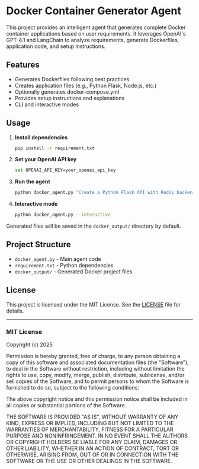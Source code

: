 # Docker Container Generator Agent

This project provides an intelligent agent that generates complete Docker container applications based on user requirements. It leverages OpenAI's GPT-4.1 and LangChain to analyze requirements, generate Dockerfiles, application code, and setup instructions.

## Features
- Generates Dockerfiles following best practices
- Creates application files (e.g., Python Flask, Node.js, etc.)
- Optionally generates docker-compose.yml
- Provides setup instructions and explanations
- CLI and interactive modes

## Usage

1. **Install dependencies**
   ```bash
   pip install -r requirement.txt
   ```

2. **Set your OpenAI API key**
   ```bash
   set OPENAI_API_KEY=your_openai_api_key
   ```

3. **Run the agent**
   ```bash
   python docker_agent.py "Create a Python Flask API with Redis backend"
   ```

4. **Interactive mode**
   ```bash
   python docker_agent.py --interactive
   ```

Generated files will be saved in the `docker_output/` directory by default.

## Project Structure
- `docker_agent.py` - Main agent code
- `requirement.txt` - Python dependencies
- `docker_output/` - Generated Docker project files

## License

This project is licensed under the MIT License. See the [LICENSE](LICENSE) file for details.

---

### MIT License

Copyright (c) 2025

Permission is hereby granted, free of charge, to any person obtaining a copy
of this software and associated documentation files (the "Software"), to deal
in the Software without restriction, including without limitation the rights
to use, copy, modify, merge, publish, distribute, sublicense, and/or sell
copies of the Software, and to permit persons to whom the Software is
furnished to do so, subject to the following conditions:

The above copyright notice and this permission notice shall be included in all
copies or substantial portions of the Software.

THE SOFTWARE IS PROVIDED "AS IS", WITHOUT WARRANTY OF ANY KIND, EXPRESS OR
IMPLIED, INCLUDING BUT NOT LIMITED TO THE WARRANTIES OF MERCHANTABILITY,
FITNESS FOR A PARTICULAR PURPOSE AND NONINFRINGEMENT. IN NO EVENT SHALL THE
AUTHORS OR COPYRIGHT HOLDERS BE LIABLE FOR ANY CLAIM, DAMAGES OR OTHER
LIABILITY, WHETHER IN AN ACTION OF CONTRACT, TORT OR OTHERWISE, ARISING FROM,
OUT OF OR IN CONNECTION WITH THE SOFTWARE OR THE USE OR OTHER DEALINGS IN THE
SOFTWARE.
